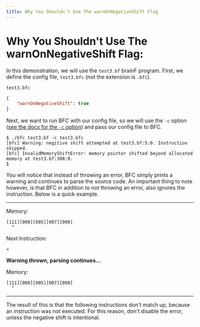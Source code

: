 ```yaml
---
title: Why You Shouldn't Use The warnOnNegativeShift Flag
---
```

# Why You Shouldn't Use The warnOnNegativeShift Flag:

In this demonstration, we will use the `test3.bf` brainF program. First, we define the config file, `test3.bfc` (not the extension is `.bfc`).

`test3.bfc`
```json
{
	"warnOnNegativeShift": true
}
```

Next, we want to run BFC with our config file, so we will use the `-c` option ([see the docs for the `-c` option](</BFC/options>)) and pass our config file to BFC.

```
$ ./bfc test3.bf -c test3.bfc
[bfc] Warning: negitive shift attempted at test3.bf:5:0. Instruction skipped.
[bfc] InvalidMemoryShiftError: memory pointer shifted beyond allocated memory at test3.bf:308:0.
$ 
```

You will notice that instead of throwing an error, BFC simply prints a warning and continues to parse the source code. An important thing to note however, is that BFC in addition to not throwing an error, also ignores the instruction. Below is a quick example.

---

Memory:

```
[111][000][005][007][000]
  ^  
```

Next Instruction:

`<`

**Warning thrown, parsing continues...**

Memory:

```
[111][000][005][007][000]
  ^  
```

---

The result of this is that the following instructions don't match up, because an instruction was not executed. For this reason, don't disable the error, unless the negative shift is intentional.